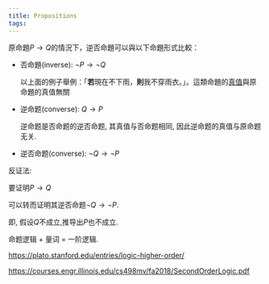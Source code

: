 ```yaml
---
title: Propositions
tags:
---
```


原命題$P \to Q$的情況下，逆否命題可以與以下命題形式比較：

- 否命題(inverse): $\neg P \to \neg Q$

  以上面的例子舉例：「**若**現在不下雨，**則**我不穿雨衣。」。這類命題的[真值](https://zh.wikipedia.org/wiki/真值)與原命題的真值無關

- 逆命题(converse): $Q \to P$

  逆命题是否命题的逆否命题, 其真值与否命题相同, 因此逆命题的真值与原命题无关.

- 逆否命题(converse): $\neg Q \to \neg P$



反证法:

要证明$P \to Q$

可以转而证明其逆否命题$\neg Q \to \neg P$.

即, 假设$Q$不成立,推导出$P$也不成立.



命题逻辑 + 量词 = 一阶逻辑.



https://plato.stanford.edu/entries/logic-higher-order/



https://courses.engr.illinois.edu/cs498mv/fa2018/SecondOrderLogic.pdf



